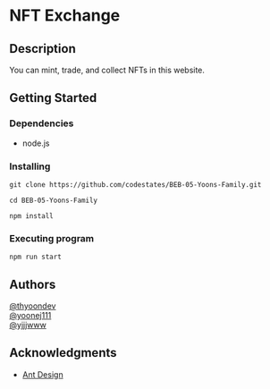 # NFT Exchange

<!-- Simple overview of use/purpose. -->

## Description

<!-- An in-depth paragraph about your project and overview of use. -->

You can mint, trade, and collect NFTs in this website.

## Getting Started

### Dependencies

<!-- * Describe any prerequisites, libraries, OS version, etc., needed before installing program. -->

- node.js

### Installing

<!-- * How/where to download your program
* Any modifications needed to be made to files/folders -->

```
git clone https://github.com/codestates/BEB-05-Yoons-Family.git

cd BEB-05-Yoons-Family

npm install
```

### Executing program

<!-- * How to run the program
* Step-by-step bullets -->

```
npm run start
```

<!-- ## Help

Any advise for common problems or issues.
```
command to run if program contains helper info
``` -->

## Authors

[@thyoondev](https://github.com/thyoondev)  
[@yoonej111](https://github.com/yoonej111)  
[@yjjjwww](https://github.com/yjjjwww)

<!-- Contributors names and contact info

ex. Dominique Pizzie
ex. [@DomPizzie](https://twitter.com/dompizzie) -->

<!-- ## Version History

* 0.2
    * Various bug fixes and optimizations
    * See [commit change]() or See [release history]()
* 0.1
    * Initial Release -->

<!-- ## License

This project is licensed under the [NAME HERE] License - see the LICENSE.md file for details -->

## Acknowledgments

<!-- Inspiration, code snippets, etc. -->

- [Ant Design](https://ant.design/)
